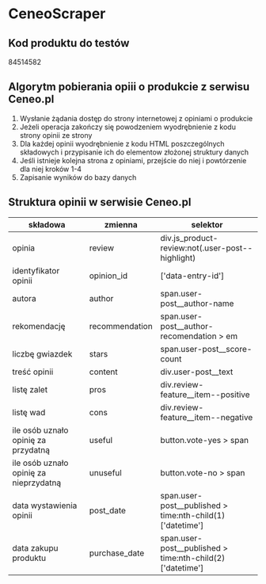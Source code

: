 # CeneoScraper

## Kod produktu do testów
84514582

## Algorytm pobierania opiii o produkcie z serwisu Ceneo.pl 
1. Wysłanie żądania dostęp do strony internetowej z opiniami o produkcie
2. Jeżeli operacja zakończy się powodzeniem wyodrębnienie z kodu strony opinii ze strony
3. Dla każdej opinii wyodrębnienie z kodu HTML poszczególnych składowych i przypisanie ich do elementow złożonej struktury danych
4. Jeśli istnieje kolejna strona z opiniami,  przejście do niej i powtórzenie dla niej kroków 1-4
5. Zapisanie wyników do bazy danych


## Struktura opinii w serwisie Ceneo.pl
|składowa|zmienna|selektor|
|--------|-------|--------|
|opinia|review|div.js_product-review:not(.user-post--highlight)|
|identyfikator opinii|opinion_id|['data-entry-id']|
|autora|author|span.user-post__author-name|
|rekomendację|recommendation|span.user-post__author-recomendation > em|
|liczbę gwiazdek|stars|span.user-post__score-count|
|treść opinii|content|div.user-post__text|
|listę zalet|pros|div.review-feature__item--positive|
|listę wad|cons|div.review-feature__item--negative|
|ile osób uznało opinię za przydatną|useful|button.vote-yes > span|
|ile osób uznało opinię za nieprzydatną|unuseful|button.vote-no > span|
|data wystawienia opinii|post_date|span.user-post__published > time:nth-child(1)['datetime']|
|data zakupu produktu|purchase_date|span.user-post__published > time:nth-child(2)['datetime']|